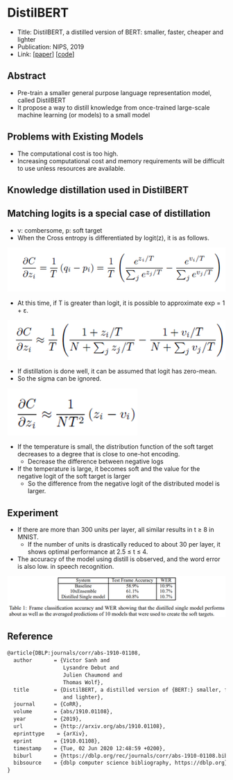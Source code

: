 # DistilBERT
- Title: DistilBERT, a distilled version of BERT: smaller, faster, cheaper and lighter
- Publication: NIPS, 2019
- Link: [[paper](https://arxiv.org/pdf/1910.01108.pdf)] [[code](https://github.com/huggingface/transformers/blob/main/src/transformers/models/distilbert/modeling_distilbert.py)]

## Abstract
- Pre-train a smaller general purpose language representation model, called DistilBERT
- It propose a way to distill knowledge from once-trained large-scale machine learning (or models) to a small model

## Problems with Existing Models
- The computational cost is too high.
- Increasing computational cost and memory requirements will be difficult to use unless resources are available.

## Knowledge distillation used in DistilBERT

## Matching logits is a special case of distillation
  - v: combersome, p: soft target
- When the Cross entropy is differentiated by logit(z), it is as follows.
<img width="600" alt="img1" src="./img/distillation_diff1.png">

- At this time, if T is greater than logit, it is possible to approximate exp = 1 + ε.
<img width="600" alt="img1" src="./img/distillation_diff2.png">

- If distillation is done well, it can be assumed that logit has zero-mean.
- So the sigma can be ignored.
<img width="300" alt="img1" src="./img/distillation_diff3.png">

- If the temperature is small, the distribution function of the soft target decreases to a degree that is close to one-hot encoding.
  - Decrease the difference between negative logs
- If the temperature is large, it becomes soft and the value for the negative logit of the soft target is larger
  - So the difference from the negative logit of the distributed model is larger.

## Experiment
- If there are more than 300 units per layer, all similar results in t ≥ 8 in MNIST.
  - If the number of units is drastically reduced to about 30 per layer, it shows optimal performance at 2.5 ≤ t ≤ 4.
- The accuracy of the model using distill is observed, and the word error is also low. in speech recognition.
<img width="600" alt="img1" src="./img/distillation_acc.png">

## Reference
```tex
@article{DBLP:journals/corr/abs-1910-01108,
  author       = {Victor Sanh and
                  Lysandre Debut and
                  Julien Chaumond and
                  Thomas Wolf},
  title        = {DistilBERT, a distilled version of {BERT:} smaller, faster, cheaper
                  and lighter},
  journal      = {CoRR},
  volume       = {abs/1910.01108},
  year         = {2019},
  url          = {http://arxiv.org/abs/1910.01108},
  eprinttype    = {arXiv},
  eprint       = {1910.01108},
  timestamp    = {Tue, 02 Jun 2020 12:48:59 +0200},
  biburl       = {https://dblp.org/rec/journals/corr/abs-1910-01108.bib},
  bibsource    = {dblp computer science bibliography, https://dblp.org}
}
```
